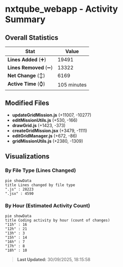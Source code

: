 # nxtqube_webapp - Activity Summary 

## Overall Statistics

| Stat                   | Value                                                             |
| ---------------------- | ----------------------------------------------------------------- |
| **Lines Added** (➕)   | 19491                                          |
| **Lines Removed** (➖) | 13322                                        |
| **Net Change** (↕)    | 6169                |
| **Active Time** (⌚)   | 105 minutes |


## Modified Files
- **updateGridMission.js** (+11007, -10277)
- **editMissionUtils.js** (+530, -166)
- **drawGrid.js** (+1423, -373)
- **createGridMission.jsx** (+3479, -1111)
- **editGridManager.js** (+672, -86)
- **gridMissionUtils.js** (+2380, -1309)

## Visualizations

### By File Type (Lines Changed)

```mermaid
pie showData
title Lines changed by file type
".js" : 28223
".jsx" : 4590
```

### By Hour (Estimated Activity Count)

```mermaid
pie showData
title Coding activity by hour (count of changes)
"11h" : 16
"12h" : 21
"13h" : 3
"15h" : 14
"16h" : 7
"17h" : 8
"18h" : 10
```


> **Last Updated:** 30/09/2025, 18:15:58